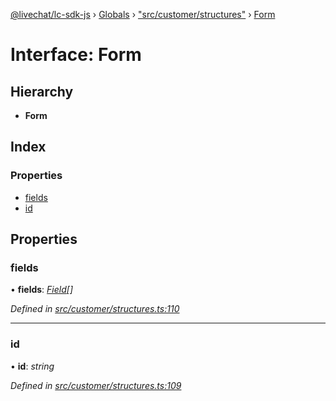[@livechat/lc-sdk-js](../README.md) › [Globals](../globals.md) › ["src/customer/structures"](../modules/_src_customer_structures_.md) › [Form](_src_customer_structures_.form.md)

# Interface: Form

## Hierarchy

* **Form**

## Index

### Properties

* [fields](_src_customer_structures_.form.md#fields)
* [id](_src_customer_structures_.form.md#id)

## Properties

###  fields

• **fields**: *[Field](_src_customer_structures_.field.md)[]*

*Defined in [src/customer/structures.ts:110](https://github.com/livechat/lc-sdk-js/blob/3cb601c/src/customer/structures.ts#L110)*

___

###  id

• **id**: *string*

*Defined in [src/customer/structures.ts:109](https://github.com/livechat/lc-sdk-js/blob/3cb601c/src/customer/structures.ts#L109)*
